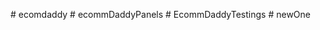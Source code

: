 
#   e c o m d a d d y  
 #   e c o m m D a d d y P a n e l s  
 #   E c o m m D a d d y T e s t i n g s  
 #   n e w O n e  
 